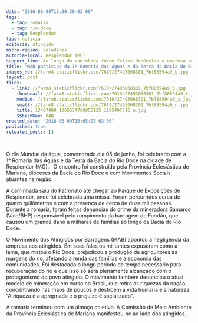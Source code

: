 ```yaml
---
date: "2016-06-09T15:00:36-03:00"
tags:
  - tag: romaria
  - tag: rio-doce
  - tag: Resplendor
tipo: noticia
editoria: atingido
micro-regiao: valadares
autoria-local: Resplendor (MG)
support_line: Ao longo da caminhada foram feitas denúncias a empresa responsável pelo crime em Mariana
title: "MAB participa da 1ª Romaria das Águas e da Terra da Bacia do Rio Doce em Resplendor (MG)\n \n"
images_hd: //farm8.staticflickr.com/7619/27493068301_7bf88594a9_b.jpg
layout: post
files:
  - link: //farm8.staticflickr.com/7619/27493068301_7bf88594a9_b.jpg
    thumbnail: //farm8.staticflickr.com/7619/27493068301_7bf88594a9_t.jpg
    medium: //farm8.staticflickr.com/7619/27493068301_7bf88594a9_z.jpg
    small: //farm8.staticflickr.com/7619/27493068301_7bf88594a9_n.jpg
    title: 13407499_1065574766850125_1105407716_n.jpg
    $$hashKey: 04Q
created_date: "2016-06-09T15:05:07-03:00"
published: true
releated_posts: []

---
```

<p>O dia Mundial da &aacute;gua, comemorado dia 05 de junho, foi celebrado com a 1&ordf; Romaria das &Aacute;guas e da Terra da Bacia do Rio Doce na cidade de Resplendor (MG). &nbsp;&nbsp;O encontro foi constru&iacute;do pela Prov&iacute;ncia Eclesi&aacute;stica de Mariana, dioceses da Bacia do Rio Doce e com Movimentos Sociais atuantes na regi&atilde;o.</p>

<p>A caminhada saiu do Patronato at&eacute; chegar ao Parque de Exposi&ccedil;&otilde;es de Resplendor, onde foi celebrada uma missa. Foram percorridos cerca de quatro quil&ocirc;metros e com a presen&ccedil;a de cerca de duas mil pessoas. Durante a romaria, foram feitas den&uacute;ncias do crime da mineradora Samarco (Vale/BHP) respons&aacute;vel pelo rompimento da barragem de Fund&atilde;o, que causou um grande dano a milhares de fam&iacute;lias ao longo da Bacia do Rio Doce.</p>

<p>O Movimento dos Atingidos por Barragens (MAB) apontou a neglig&ecirc;ncia da empresa aos atingidos. Em suas falas os militantes expuseram como a lama, que matou o Rio Doce, prejudicou a produ&ccedil;&atilde;o de agricultores as margens do rio, afetando a renda das fam&iacute;lias e a economia das comunidades. Foi destacado o longo per&iacute;odo de tempo necess&aacute;rio para recupera&ccedil;&atilde;o do rio e que isso s&oacute; ser&aacute; plenamente alcan&ccedil;ado com o protagonismo do povo atingido. O movimento tamb&eacute;m denunciou o atual modelo de minera&ccedil;&atilde;o em curso no Brasil, que retira as riquezas da na&ccedil;&atilde;o, concentrando nas m&atilde;os de poucos e destroem a vida humana e a natureza. &ldquo;A riqueza &eacute; a apropriada e o preju&iacute;zo &eacute; socializado&rdquo;.</p>

<p>A romaria terminou com um almo&ccedil;o coletivo. A Comiss&atilde;o de Meio Ambiente da Prov&iacute;ncia Eclesi&aacute;stica de Mariana manifestou-se ao lado dos atingidos.&nbsp;</p>
